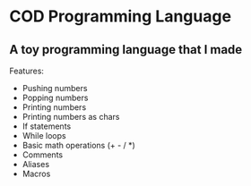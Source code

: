 # COD Programming Language
## A toy programming language that I made

Features:
 - Pushing numbers
 - Popping numbers
 - Printing numbers
 - Printing numbers as chars
 - If statements
 - While loops
 - Basic math operations (+ - / *)
 - Comments
 - Aliases
 - Macros